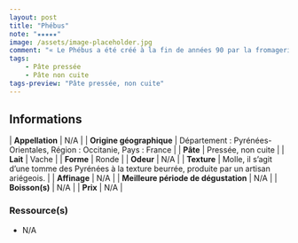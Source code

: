 ```yaml
---
layout: post
title: "Phébus"
note: "★★★★★"
image: /assets/image-placeholder.jpg
comment: "« Le Phébus a été créé à la fin de années 90 par la fromagerie ariégeoise Garros. Il appartient à la grande tradition des tommes de vache souples des Pyrénées ariégeoises, dont l’emblème est le Bethmale. Mais il a pour trait distinctif de se parer d’une croûte charbonnée, qui évoque la croûte cendrée qu’affectionnaient les anciens pour protéger les fromages de l’appétit des nuisibles. Le Phébus est charbonné uniquement en fin d'affinage. En cours d’affinage, un duvet blanc peut recouvrir peu à peu le charbon végétal. Le Phébus est assez corpulent avec son poids de 3,5 kilos et son format de 20 cm de diamètre pour une hauteur de 7 à 10 cm, selon la générosité des vaches »."
tags: 
    - Pâte pressée
    - Pâte non cuite
tags-preview: "Pâte pressée, non cuite"
---
```


## Informations

| **Appellation** | N/A |
| **Origine géographique** | Département : Pyrénées-Orientales, Région : Occitanie, Pays : France   |
| **Pâte** | Pressée, non cuite |
| **Lait** | Vache |
| **Forme** | Ronde |
| **Odeur** | N/A |
| **Texture** | Molle, il s’agit d’une tomme des Pyrénées à la texture beurrée, produite par un artisan ariégeois. |
| **Affinage** | N/A |
| **Meilleure période de dégustation** | N/A |
| **Boisson(s)** | N/A |
| **Prix** | N/A |

### Ressource(s)
* N/A